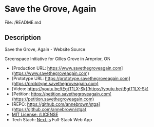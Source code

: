 # Save the Grove, Again
File: /README.md

## Description

Save the Grove, Again - Website Source

Greenspace Initiative for Gilles Grove in Arnprior, ON


- [Production URL: https://www.savethegroveagain.com](https://www.savethegroveagain.com)
- [Prototype URL: https://prototype.savethegroveagain.com](https://prototype.savethegroveagain.com)
- [Video: https://youtu.be/tEgtT1LX-Sk](https://youtu.be/tEgtT1LX-Sk)
- [Petition: https://petition.savethegroveagain.com](https://petition.savethegroveagain.com)
- [REPO: https://github.com/annebrown/stga](https://github.com/annebrown/stga)
- [MIT License: /LICENSE](/LICENSE)
- Tech Stach: [Next.js](https://nextjs.org/) Full-Stack Web App
